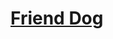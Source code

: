 <h1 class="sr-only">
  <a href="http://friendsdog.com.br" title="Site Friends Dog">Friend Dog</a>
</h1>

<div class="hero">
  <div class="hero__image"><!-- background placeholder --></div><!--

  --><nav class="hero__nav">
    <a href="https://fb.com/friendsdogdf" title="Friends Dog no Facebook!">
      <svg class="icon icon--facebook--inverse" viewBox="0 0 24 24">
        <path d="M19,4V7H17A1,1 0 0,0 16,8V10H19V13H16V20H13V13H11V10H13V7.5C13,5.56 14.57,4 16.5,4M20,2H4A2,2 0 0,0 2,4V20A2,2 0 0,0 4,22H20A2,2 0 0,0 22,20V4C22,2.89 21.1,2 20,2Z" />
      </svg>
    </a>


    <a href="https://twitter.com/friendsdogdf">
      <svg class="icon icon--twitter--inverse" viewBox="0 0 24 24">
        <path d="M22.46,6C21.69,6.35 20.86,6.58 20,6.69C20.88,6.16 21.56,5.32 21.88,4.31C21.05,4.81 20.13,5.16 19.16,5.36C18.37,4.5 17.26,4 16,4C13.65,4 11.73,5.92 11.73,8.29C11.73,8.63 11.77,8.96 11.84,9.27C8.28,9.09 5.11,7.38 3,4.79C2.63,5.42 2.42,6.16 2.42,6.94C2.42,8.43 3.17,9.75 4.33,10.5C3.62,10.5 2.96,10.3 2.38,10C2.38,10 2.38,10 2.38,10.03C2.38,12.11 3.86,13.85 5.82,14.24C5.46,14.34 5.08,14.39 4.69,14.39C4.42,14.39 4.15,14.36 3.89,14.31C4.43,16 6,17.26 7.89,17.29C6.43,18.45 4.58,19.13 2.56,19.13C2.22,19.13 1.88,19.11 1.54,19.07C3.44,20.29 5.7,21 8.12,21C16,21 20.33,14.46 20.33,8.79C20.33,8.6 20.33,8.42 20.32,8.23C21.16,7.63 21.88,6.87 22.46,6Z">
      </svg>
    </a>

    <a href="https://instagram.com/friendsdogdf">
      <svg class="icon icon--instagram" viewBox="0 0 24 24">
        <path d="M20,6.5A0.5,0.5 0 0,1 19.5,7H17.5A0.5,0.5 0 0,1 17,6.5V4.5A0.5,0.5 0 0,1 17.5,4H19.5A0.5,0.5 0 0,1 20,4.5M4.5,20A0.5,0.5 0 0,1 4,19.5V11H6.09C6.03,11.32 6,11.66 6,12A6,6 0 0,0 12,18A6,6 0 0,0 18,12C18,11.66 17.96,11.32 17.91,11H20V19.5A0.5,0.5 0 0,1 19.5,20M12,8A4,4 0 0,1 16,12A4,4 0 0,1 12,16A4,4 0 0,1 8,12A4,4 0 0,1 12,8M20,2H4C2.89,2 2,2.89 2,4V20A2,2 0 0,0 4,22H20A2,2 0 0,0 22,20V4C22,2.89 21.1,2 20,2Z" />
      </svg>
    </a>

    <a href="whatsapp://send?text=Friends%20Dog" data-action="share/whatsapp/share">
      <svg class="icon icon--whats-app" viewBox="0 0 24 24">
        <path d="M16.75,13.96C17,14.09 17.16,14.16 17.21,14.26C17.27,14.37 17.25,14.87 17,15.44C16.8,16 15.76,16.54 15.3,16.56C14.84,16.58 14.83,16.92 12.34,15.83C9.85,14.74 8.35,12.08 8.23,11.91C8.11,11.74 7.27,10.53 7.31,9.3C7.36,8.08 8,7.5 8.26,7.26C8.5,7 8.77,6.97 8.94,7H9.41C9.56,7 9.77,6.94 9.96,7.45L10.65,9.32C10.71,9.45 10.75,9.6 10.66,9.76L10.39,10.17L10,10.59C9.88,10.71 9.74,10.84 9.88,11.09C10,11.35 10.5,12.18 11.2,12.87C12.11,13.75 12.91,14.04 13.15,14.17C13.39,14.31 13.54,14.29 13.69,14.13L14.5,13.19C14.69,12.94 14.85,13 15.08,13.08L16.75,13.96M12,2A10,10 0 0,1 22,12A10,10 0 0,1 12,22C10.03,22 8.2,21.43 6.65,20.45L2,22L3.55,17.35C2.57,15.8 2,13.97 2,12A10,10 0 0,1 12,2M12,4A8,8 0 0,0 4,12C4,13.72 4.54,15.31 5.46,16.61L4.5,19.5L7.39,18.54C8.69,19.46 10.28,20 12,20A8,8 0 0,0 20,12A8,8 0 0,0 12,4Z" />
      </svg>
    </a>

    <a href="https://goo.gl/VI1ZNt" title="Como chegar" target="_blank">
      <svg class="icon icon--location--inverse" viewBox="0 0 24 24">
        <path d="M12,11.5A2.5,2.5 0 0,1 9.5,9A2.5,2.5 0 0,1 12,6.5A2.5,2.5 0 0,1 14.5,9A2.5,2.5 0 0,1 12,11.5M12,2A7,7 0 0,0 5,9C5,14.25 12,22 12,22C12,22 19,14.25 19,9A7,7 0 0,0 12,2Z">
      </svg>
    </a>
  </nav><!--

  --><footer class="hero__footer">
    <h2>Novidades em breve.</h2>
    <b>Aguarde :-)</b>
  </footer>
</div>
